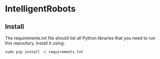 # IntelligentRobots

## Install
The requirements.txt file should list all Python libraries that you need to run this repository.
Install it using:
```
sudo pip install -r requirements.txt
```
